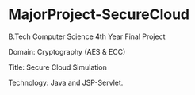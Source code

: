 # MajorProject-SecureCloud

B.Tech Computer Science 4th Year Final Project

Domain: Cryptography (AES &amp; ECC)

Title: Secure Cloud Simulation

Technology: Java and JSP-Servlet.
